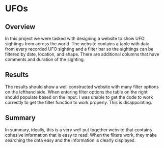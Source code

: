 # UFOs
## Overview
In this project we were tasked with designing a website to show UFO sightings from across the world. The website contains a table with data from every recorded UFO sighting and a filter bar so the sightings can be filtered by date, location, and shape. There are additional columns that have comments and duration of the sighting.

## Results
The results should show a well constructed website with many filter options on the lefthand side. When entering filter options the table on the right should populate based on the input. I was unable to get the code to work correctly to get the filter function to work properly. This is disappointing.

## Summary
In summary, ideally, this is a very well put together website that contains cohesive information that is easy to read. When the filters work, they make searching the data easy and the information is clearly displayed. 
